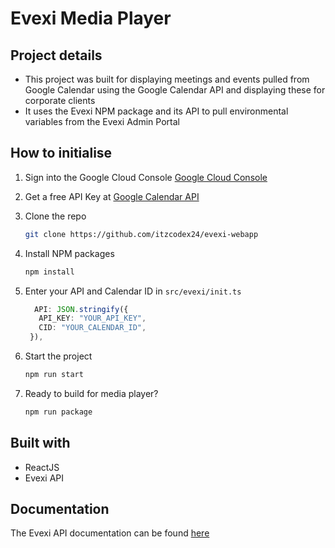 # Evexi Media Player

## Project details

- This project was built for displaying meetings and events pulled from Google Calendar using the Google Calendar API and displaying these for corporate clients
- It uses the Evexi NPM package and its API to pull environmental variables from the Evexi Admin Portal

## How to initialise

1. Sign into the Google Cloud Console [Google Cloud Console](https://console.developers.google.com/)
2. Get a free API Key at [Google Calendar API](https://console.cloud.google.com/apis/library/calendar-json.googleapis.com)
3. Clone the repo
   ```sh
   git clone https://github.com/itzcodex24/evexi-webapp
   ```
4. Install NPM packages
   ```sh
   npm install
   ```
5. Enter your API and Calendar ID in `src/evexi/init.ts`

   ```ts
     API: JSON.stringify({
      API_KEY: "YOUR_API_KEY",
      CID: "YOUR_CALENDAR_ID",
    }),
   ```

6. Start the project

   ```sh
   npm run start
   ```

7. Ready to build for media player?
   ```sh
   npm run package
   ```

## Built with

- ReactJS
- Evexi API

## Documentation

The Evexi API documentation can be found [here]('https://github.com/Evexi/Evexi')
